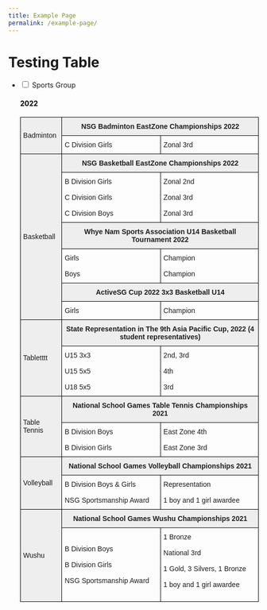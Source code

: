 ```yaml
---
title: Example Page
permalink: /example-page/
---
```

# Testing Table
<ul class="jekyllcodex_accordion">
 <li>
    <input type="checkbox" id="accordion3">
    <label for="accordion3">Sports Group</label>
    <div>
      <h4 style="color:black" align="left">2022</h4>
      <p>
      <style type="text/css">
.tg  {border-collapse:collapse;border-spacing:0;}
.tg td{border-color:black;border-style:solid;border-width:1px;font-family:Arial, sans-serif;font-size:14px;
  overflow:hidden;padding:10px 5px;word-break:normal;}
.tg th{border-color:black;border-style:solid;border-width:1px;font-family:Arial, sans-serif;font-size:14px;
  font-weight:normal;overflow:hidden;padding:10px 5px;word-break:normal;}
.tg .tg-cly1{text-align:left;vertical-align:middle}
.tg .tg-88u2{background-color:#EEE;color:#1E1E1E;font-weight:bold;text-align:center;vertical-align:top}
.tg .tg-amwm{color:#1E1E1E;font-weight:bold;text-align:center;vertical-align:top}
.tg .tg-u1cn{background-color:#EEE;text-align:left;vertical-align:middle}
.tg .tg-r5gp{background-color:#EEE;text-align:left;vertical-align:top}
.tg .tg-0lax{text-align:left;vertical-align:top}
</style>
<table class="tg">
<thead>
  <tr>
    <th class="tg-u1cn" rowspan="2">Badminton</th>
    <th class="tg-88u2" colspan="3"><span style="font-weight:bolder">NSG Badminton EastZone  Championships 2022</span></th>
  </tr>
 <tr>
    <th class="tg-cly1">C Division Girls</th>
    <th class="tg-cly1" colspan="2">Zonal 3rd</th>
  </tr>
</thead>
<tbody>
<tr>
    <th class="tg-u1cn" rowspan="7">Basketball</th>
    <th class="tg-88u2" colspan="3"><span style="font-weight:bolder">NSG Basketball EastZone  Championships 2022</span></th>
	</tr>
    <td class="tg-cly1">B Division Girls<br><br><span style="font-weight:400;color:#1E1E1E">C Division Girls</span><br><br><span style="font-weight:400;color:#1E1E1E">C Division Boys</span></td>
    <td class="tg-0lax" colspan="2"><span style="font-weight:400;color:#1E1E1E">Zonal 2nd</span><br><br><span style="font-weight:400;color:#1E1E1E">Zonal 3rd</span><br><br><span style="font-weight:400;color:#1E1E1E">Zonal 3rd</span></td>
  <tr>
<tr>
    <th class="tg-88u2" colspan="3"><span style="font-weight:bolder">Whye Nam Sports Association U14 Basketball Tournament 2022</span></th>
	</tr>
    <td class="tg-cly1">Girls<br><br><span style="font-weight:400;color:#1E1E1E">Boys</span></td>
    <td class="tg-0lax" colspan="2"><span style="font-weight:400;color:#1E1E1E">Champion</span><br><br><span style="font-weight:400;color:#1E1E1E">Champion</span></td>
  <tr>
 <th class="tg-88u2" colspan="3"><span style="font-weight:bolder">ActiveSG Cup 2022 3x3 Basketball U14 </span></th>
	</tr>
    <td class="tg-cly1">Girls</td>
    <td class="tg-0lax" colspan="2"><span style="font-weight:400;color:#1E1E1E">Champion</span></td>
  <tr>
		<td class="tg-u1cn" rowspan="2">Tabletttt</td>
    <td class="tg-88u2" colspan="3"><span style="font-weight:bolder">State Representation in The 9th Asia Pacific Cup, 2022 
(4 student representatives)</span></td>
  </tr>
  <tr>
    <td class="tg-cly1">U15 3x3<br><br><span style="font-weight:400;color:#1E1E1E">U15 5x5</span><br><br><span style="font-weight:400;color:#1E1E1E">U18 5x5</span></td>
    <td class="tg-cly1" colspan="2">2nd, 3rd<br><br><span style="font-weight:400;color:#1E1E1E">4th</span><br><br><span style="font-weight:400;color:#1E1E1E">3rd</span></td>
  </tr>
    <td class="tg-u1cn" rowspan="2">Table Tennis</td>
    <td class="tg-88u2" colspan="3"><span style="font-weight:bolder">National School Games Table Tennis Championships 2021</span></td>
  </tr>
  <tr>
    <td class="tg-cly1">B Division Boys<br><br><span style="font-weight:400;color:#1E1E1E">B Division Girls</span></td>
    <td class="tg-cly1" colspan="2">East Zone 4th<br><br><span style="font-weight:400;color:#1E1E1E">East Zone 3</span>rd</td>
  </tr>
  <tr>
    <td class="tg-u1cn" rowspan="2">Volleyball</td>
    <td class="tg-88u2" colspan="3"><span style="font-weight:bolder">National School Games Volleyball Championships 2021</span></td>
  </tr>
  <tr>
    <td class="tg-cly1" colspan="2">B Division Boys &amp; Girls<br><br><span style="font-weight:400;color:#1E1E1E">NSG Sportsmanship Award</span></td>
    <td class="tg-cly1">Representation<br><br><span style="font-weight:400;color:#1E1E1E">1 boy and 1 girl awardee</span></td>
  </tr>
  <tr>
    <td class="tg-u1cn" rowspan="2">Wushu</td>
    <td class="tg-88u2" colspan="3"><span style="font-weight:bolder">National School Games Wushu Championships 2021</span></td>
  </tr>
  <tr>
    <td class="tg-cly1">B Division Boys<br><br><span style="font-weight:400;color:#1E1E1E">B Division Girls</span><br><span style="font-weight:400;color:#1E1E1E"> </span><br><span style="font-weight:400;color:#1E1E1E">NSG Sportsmanship Award</span><br><span style="font-weight:400;color:#1E1E1E"> </span></td>
    <td class="tg-cly1" colspan="2">1 Bronze<br><br><span style="font-weight:400;color:#1E1E1E">National 3</span>rd<br><br><span style="font-weight:400;color:#1E1E1E">1 Gold, 3 Silvers, 1 Bronze</span><br><br><span style="font-weight:400;color:#1E1E1E">1 boy and 1 girl awardee</span><br><span style="font-weight:400;color:#1E1E1E"> </span><br><span style="font-weight:400;color:#1E1E1E"> </span></td>
</tr>